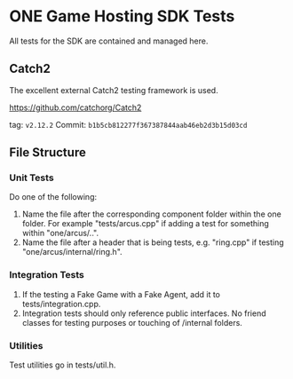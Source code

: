# ONE Game Hosting SDK Tests

All tests for the SDK are contained and managed here.

## Catch2

The excellent external Catch2 testing framework is used.

https://github.com/catchorg/Catch2

tag: `v2.12.2`
Commit: `b1b5cb812277f367387844aab46eb2d3b15d03cd`

## File Structure

### Unit Tests

Do one of the following:

1. Name the file after the corresponding component folder within the one folder. For example "tests/arcus.cpp" if adding a test for something within "one/arcus/..".
2. Name the file after a header that is being tests, e.g. "ring.cpp" if testing "one/arcus/internal/ring.h".

### Integration Tests

1. If the testing a Fake Game with a Fake Agent, add it to tests/integration.cpp.
2. Integration tests should only reference public interfaces. No friend classes for testing purposes or touching of /internal folders.

### Utilities

Test utilities go in tests/util.h.
